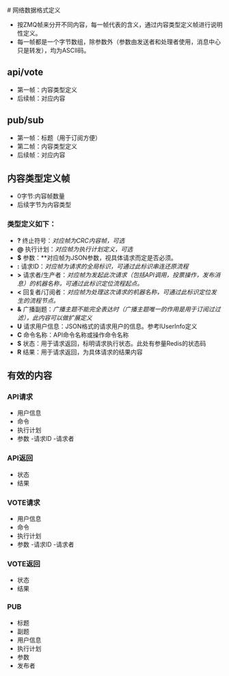 ﻿﻿﻿﻿﻿# 网络数据格式定义- 按ZMQ帧来分开不同内容，每一帧代表的含义，通过内容类型定义帧进行说明性定义。- 每一帧都是一个字节数组，除参数外（参数由发送者和处理者使用，消息中心只是转发），均为ASCII码。## api/vote- 第一帧：内容类型定义- 后续帧：对应内容## pub/sub- 第一帧：标题（用于订阅方便）- 第二帧：内容类型定义- 后续帧：对应内容## 内容类型定义帧- 0字节:内容帧数量- 后续字节为内容类型### 类型定义如下：- **?**    终止符号：_对应帧为CRC内容帧，可选_- **@**  执行计划：_对应帧为执行计划定义，可选_- **$**  参数：**对应帧为JSON参数，视具体请求而定是否必须。- **:**  请求ID：_对应帧为请求的全局标识，可通过此标识串连还原流程_- **>** 请求者/生产者：_对应帧为发起此次请求（包括API调用，投票操作，发布消息）的机器名称，可通过此标识定位流程起点。_- **<** 回复者/订阅者：_对应帧为处理这次请求的机器名称，可通过此标识定位发生的流程节点。_- **&** 广播副题：_广播主题不能完全表达时（广播主题唯一的作用是用于订阅过过滤），此内容可以做扩展定义_- **U** 请求用户信息：JSON格式的请求用户的信息。参考IUserInfo定义- **C** 命令名称：API命令名称或操作命令名称- **S** 状态：用于请求返回，标明请求执行状态。此处有参量Redis的状态码- **R** 结果：用于请求返回，为具体请求的结果内容## 有效的内容### API请求- 用户信息- 命令- 执行计划- 参数-请求ID-请求者### API返回- 状态- 结果### VOTE请求- 用户信息- 命令- 执行计划- 参数-请求ID-请求者### VOTE返回- 状态- 结果### PUB- 标题- 副题- 用户信息- 执行计划- 参数- 发布者